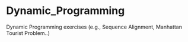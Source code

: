 # Dynamic_Programming
Dynamic Programming exercises (e.g., Sequence Alignment, Manhattan Tourist Problem..)
